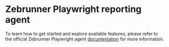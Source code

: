 # Zebrunner Playwright reporting agent

To learn how to get started and explore available features, please refer to the official Zebrunner Playwright agent [documentation](https://zebrunner.com/documentation/reporting/playwright/) for more information.
